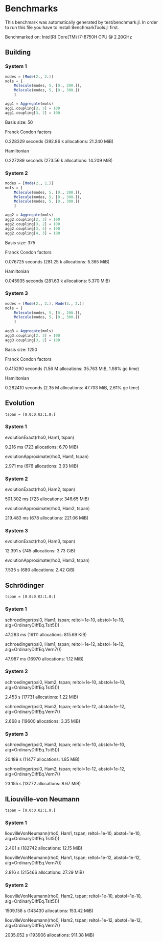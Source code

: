 # Benchmarks

This benchmark was automatically generated by test/benchmark.jl. In order to run this file you have to install BenchmarkTools.jl first.


Benchmarked on: Intel(R) Core(TM) i7-8750H CPU @ 2.20GHz

## Building
### System 1

```julia 
modes = [Mode(2., 2.)]
mols = [
    Molecule(modes, 5, [0., 200.]),
    Molecule(modes, 5, [0., 300.])
    ]

agg1 = Aggregate(mols)
agg1.coupling[2, 3] = 100
agg1.coupling[3, 2] = 100
```
Basis size: 50


Franck Condon factors

  0.228329 seconds (392.86 k allocations: 21.240 MiB)

Hamiltonian

  0.227289 seconds (273.56 k allocations: 14.209 MiB)
### System 2

```julia 
modes = [Mode(2., 2.)]
mols = [
    Molecule(modes, 5, [0., 200.]),
    Molecule(modes, 5, [0., 300.]),
    Molecule(modes, 5, [0., 300.])
    ]

agg2 = Aggregate(mols)
agg2.coupling[2, 3] = 100
agg2.coupling[3, 2] = 100
agg2.coupling[3, 4] = 100
agg2.coupling[4, 3] = 100
```
Basis size: 375


Franck Condon factors

  0.076725 seconds (281.25 k allocations: 5.365 MiB)

Hamiltonian

  0.045935 seconds (281.63 k allocations: 5.370 MiB)
### System 3

```julia 
modes = [Mode(2., 2.), Mode(3., 2.)] 
mols = [ 
    Molecule(modes, 5, [0., 200.]), 
    Molecule(modes, 5, [0., 300.]) 
    ] 
    
agg3 = Aggregate(mols) 
agg3.coupling[2, 3] = 100 
agg3.coupling[3, 2] = 100
```
Basis size: 1250


Franck Condon factors

  0.415290 seconds (1.56 M allocations: 35.763 MiB, 1.98% gc time)

Hamiltonian

  0.282410 seconds (2.35 M allocations: 47.703 MiB, 2.61% gc time)
## Evolution

 `tspan = [0.0:0.02:1.0;]`

### System 1


evolutionExact(rho0, Ham1, tspan)

  9.216 ms (723 allocations: 6.70 MiB)

evolutionApproximate(rho0, Ham1, tspan)

  2.971 ms (676 allocations: 3.93 MiB)
### System 2


evolutionExact(rho0, Ham2, tspan)

  501.302 ms (723 allocations: 346.65 MiB)

evolutionApproximate(rho0, Ham2, tspan)

  219.483 ms (678 allocations: 221.06 MiB)
### System 3


evolutionExact(rho0, Ham3, tspan)

  12.391 s (745 allocations: 3.73 GiB)

evolutionApproximate(rho0, Ham3, tspan)

  7.535 s (680 allocations: 2.42 GiB)
## Schrödinger

 `tspan = [0.0:0.02:1.0;]`

### System 1


schroedinger(psi0, Ham1, tspan; reltol=1e-10, abstol=1e-10, alg=OrdinaryDiffEq.Tsit5())

  47.283 ms (16111 allocations: 815.69 KiB)

schroedinger(psi0, Ham1, tspan; reltol=1e-12, abstol=1e-12, alg=OrdinaryDiffEq.Vern7())

  47.987 ms (16970 allocations: 1.12 MiB)
### System 2


schroedinger(psi0, Ham2, tspan; reltol=1e-10, abstol=1e-10, alg=OrdinaryDiffEq.Tsit5())

  2.453 s (17731 allocations: 1.22 MiB)

schroedinger(psi0, Ham2, tspan; reltol=1e-12, abstol=1e-12, alg=OrdinaryDiffEq.Vern7()

  2.668 s (19600 allocations: 3.35 MiB)
### System 3


schroedinger(psi0, Ham3, tspan; reltol=1e-10, abstol=1e-10, alg=OrdinaryDiffEq.Tsit5())

  20.189 s (11477 allocations: 1.85 MiB)

schroedinger(psi0, Ham2, tspan; reltol=1e-12, abstol=1e-12, alg=OrdinaryDiffEq.Vern7()

  23.155 s (13772 allocations: 8.67 MiB)
## lLiouville-von Neumann

 `tspan = [0.0:0.02:1.0;]`

### System 1


liouvilleVonNeumann(rho0, Ham1, tspan; reltol=1e-10, abstol=1e-10, alg=OrdinaryDiffEq.Tsit5())

  2.401 s (182742 allocations: 12.15 MiB)

liouvilleVonNeumann(rho0, Ham1, tspan; reltol=1e-12, abstol=1e-12, alg=OrdinaryDiffEq.Vern7())

  2.816 s (215466 allocations: 27.29 MiB)
### System 2


liouvilleVonNeumann(rho0, Ham2, tspan; reltol=1e-10, abstol=1e-10, alg=OrdinaryDiffEq.Tsit5())

  1509.158 s (143430 allocations: 153.42 MiB)

liouvilleVonNeumann(rho0, Ham2, tspan; reltol=1e-12, abstol=1e-12, alg=OrdinaryDiffEq.Vern7()

  2035.052 s (193906 allocations: 911.38 MiB)
